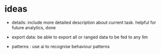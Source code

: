 


# ideas 

- details: include more detailed description about current task. helpful for future analytics, done 

- export data: be able to export all or ranged data to be fed to any llm 
- patterns : use ai to recognise behaviour patterns 

